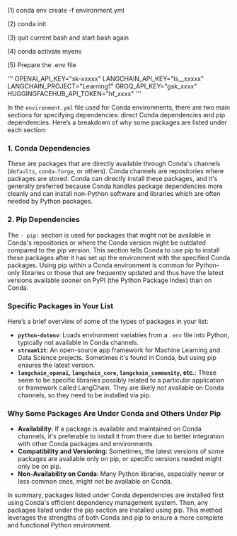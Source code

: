 (1) conda env create -f environment.yml

(2) conda init

(3) quit current bash and start bash again

(4) conda activate myenv

(5) Prepare the .env file

'''
OPENAI_API_KEY="sk-xxxxx"
LANGCHAIN_API_KEY="ls__xxxxx"
LANGCHAIN_PROJECT="Learning1"
GROQ_API_KEY="gsk_xxxx"
HUGGINGFACEHUB_API_TOKEN="hf_xxxx"
'''

In the `environment.yml` file used for Conda environments, there are two main sections for specifying dependencies: direct Conda dependencies and pip dependencies. Here’s a breakdown of why some packages are listed under each section:

### 1. Conda Dependencies
These are packages that are directly available through Conda's channels (`defaults`, `conda-forge`, or others). Conda channels are repositories where packages are stored. Conda can directly install these packages, and it's generally preferred because Conda handles package dependencies more cleanly and can install non-Python software and libraries which are often needed by Python packages.

### 2. Pip Dependencies
The `- pip:` section is used for packages that might not be available in Conda's repositories or where the Conda version might be outdated compared to the pip version. This section tells Conda to use pip to install these packages after it has set up the environment with the specified Conda packages. Using pip within a Conda environment is common for Python-only libraries or those that are frequently updated and thus have the latest versions available sooner on PyPI (the Python Package Index) than on Conda.

### Specific Packages in Your List

Here’s a brief overview of some of the types of packages in your list:
- **`python-dotenv`**: Loads environment variables from a `.env` file into Python, typically not available in Conda channels.
- **`streamlit`**: An open-source app framework for Machine Learning and Data Science projects. Sometimes it's found in Conda, but using pip ensures the latest version.
- **`langchain_openai`, `langchain_core`, `langchain_community`, etc.**: These seem to be specific libraries possibly related to a particular application or framework called LangChain. They are likely not available on Conda channels, so they need to be installed via pip.

### Why Some Packages Are Under Conda and Others Under Pip
- **Availability**: If a package is available and maintained on Conda channels, it's preferable to install it from there due to better integration with other Conda packages and environments.
- **Compatibility and Versioning**: Sometimes, the latest versions of some packages are available only on pip, or specific versions needed might only be on pip.
- **Non-Availability on Conda**: Many Python libraries, especially newer or less common ones, might not be available on Conda.

In summary, packages listed under Conda dependencies are installed first using Conda's efficient dependency management system. Then, any packages listed under the pip section are installed using pip. This method leverages the strengths of both Conda and pip to ensure a more complete and functional Python environment.